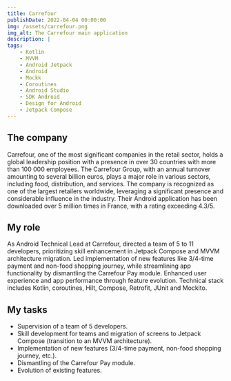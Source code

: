 ```yaml
---
title: Carrefour
publishDate: 2022-04-04 00:00:00
img: /assets/carrefour.png
img_alt: The Carrefour main application
description: |
tags:
    - Kotlin
    - MVVM
    - Android Jetpack
    - Android
    - Mockk
    - Coroutines
    - Android Studio
    - SDK Android
    - Design for Android
    - Jetpack Compose
---
```


## The company

Carrefour, one of the most significant companies in the retail sector, holds a global leadership position with a presence in over 30 countries with more than 100 000 employees. The Carrefour Group, with an annual turnover amounting to several billion euros, plays a major role in various sectors, including food, distribution, and services. The company is recognized as one of the largest retailers worldwide, leveraging a significant presence and considerable influence in the industry. Their Android application has been downloaded over 5 million times in France, with a rating exceeding 4.3/5.

## My role

As Android Technical Lead at Carrefour, directed a team of 5 to 11 developers, prioritizing skill enhancement in Jetpack Compose and MVVM architecture migration. Led implementation of new features like 3/4-time payment and non-food shopping journey, while streamlining app functionality by dismantling the Carrefour Pay module. Enhanced user experience and app performance through feature evolution. Technical stack includes Kotlin, coroutines, Hilt, Compose, Retrofit, JUnit and Mockito.

## My tasks

* Supervision of a team of 5 developers.
* Skill development for teams and migration of screens to Jetpack Compose (transition to an MVVM architecture).
* Implementation of new features (3/4-time payment, non-food shopping journey, etc.).
* Dismantling of the Carrefour Pay module.
* Evolution of existing features.
